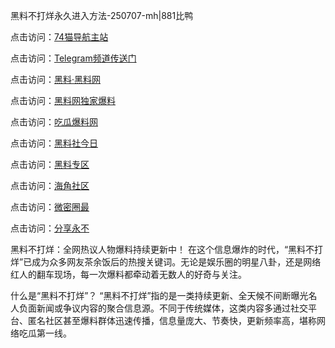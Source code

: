 黑料不打烊永久进入方法-250707-mh|881比鸭

点击访问：<a href="https://74mao.com/">74猫导航主站</a>

点击访问：<a href="https://74mao.com/">Telegram频道传送门</a>

点击访问：<a href="https://heiliaolvzlu3.pages.dev">黑料·黑料网</a>

点击访问：<a href="https://heiliaoyvnrda.pages.dev">黑料网独家爆料</a>

点击访问：<a href="https://sdfsh.pages.dev/">吃瓜爆料网</a>

点击访问：<a href="https://sdbsd.pages.dev/">黑料社今日</a>

点击访问：<a href="https://gdas.pages.dev/">黑料专区</a>

点击访问：<a href="https://qfwfg.pages.dev/">海角社区</a>

点击访问：<a href="https://fge-7ja.pages.dev/">微密圈最</a>

点击访问：<a href="https://ert-6he.pages.dev/">分享永不</a>

黑料不打烊：全网热议人物爆料持续更新中！
在这个信息爆炸的时代，“黑料不打烊”已成为众多网友茶余饭后的热搜关键词。无论是娱乐圈的明星八卦，还是网络红人的翻车现场，每一次爆料都牵动着无数人的好奇与关注。

什么是“黑料不打烊”？
“黑料不打烊”指的是一类持续更新、全天候不间断曝光名人负面新闻或争议内容的聚合信息源。不同于传统媒体，这类内容多通过社交平台、匿名社区甚至爆料群体迅速传播，信息量庞大、节奏快，更新频率高，堪称网络吃瓜第一线。

